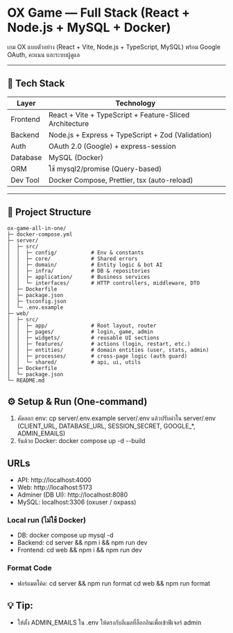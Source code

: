 # OX Game — Full Stack (React + Node.js + MySQL + Docker)

เกม OX แบบตัวอย่าง (React + Vite, Node.js + TypeScript, MySQL) พร้อม Google OAuth, คะแนน และระบบผู้ดูแล

---

## 🚀 Tech Stack

| Layer | Technology |
|-------|-------------|
| Frontend | React + Vite + TypeScript + Feature-Sliced Architecture |
| Backend | Node.js + Express + TypeScript + Zod (Validation) |
| Auth | OAuth 2.0 (Google) + express-session |
| Database | MySQL (Docker) |
| ORM | ใช้ mysql2/promise (Query-based) |
| Dev Tool | Docker Compose, Prettier, tsx (auto-reload) |

---

## 🧱 Project Structure

```
ox-game-all-in-one/
├─ docker-compose.yml
├─ server/
│  ├─ src/
│  │  ├─ config/           # Env & constants
│  │  ├─ core/             # Shared errors
│  │  ├─ domain/           # Entity logic & bot AI
│  │  ├─ infra/            # DB & repositories
│  │  ├─ application/      # Business services
│  │  └─ interfaces/       # HTTP controllers, middleware, DTO
│  ├─ Dockerfile
│  ├─ package.json
│  ├─ tsconfig.json
│  └─ .env.example
├─ web/
│  ├─ src/
│  │  ├─ app/              # Root layout, router
│  │  ├─ pages/            # login, game, admin
│  │  ├─ widgets/          # reusable UI sections
│  │  ├─ features/         # actions (login, restart, etc.)
│  │  ├─ entities/         # domain entities (user, stats, admin)
│  │  ├─ processes/        # cross-page logic (auth guard)
│  │  └─ shared/           # api, ui, utils
│  ├─ Dockerfile
│  └─ package.json
└─ README.md
```


## ⚙️ Setup & Run (One-command)
1. คัดลอก env:
   cp server/.env.example server/.env
   แล้วปรับค่าใน server/.env (CLIENT_URL, DATABASE_URL, SESSION_SECRET, GOOGLE_*, ADMIN_EMAILS)
2. รันด้วย Docker:
   docker compose up -d --build

## URLs
- API: http://localhost:4000
- Web: http://localhost:5173
- Adminer (DB UI): http://localhost:8080
- MySQL: localhost:3306 (oxuser / oxpass)

### Local run (ไม่ใช้ Docker)
- DB: docker compose up mysql -d
- Backend:
  cd server && npm i && npm run dev
- Frontend:
  cd web && npm i && npm run dev

### Format Code
- ฟอร์แมตโค้ด:
  cd server && npm run format
  cd web && npm run format

## 💡 Tip:  
- ให้ตั้ง ADMIN_EMAILS ใน .env ให้ตรงกับอีเมลที่ล็อกอินเพื่อเข้าฟีเจอร์ admin
